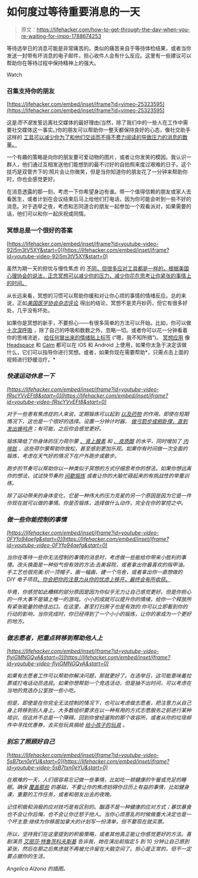 # 如何度过等待重要消息的一天

> 原文：<https://lifehacker.com/how-to-get-through-the-day-when-you-re-waiting-for-impo-1788674253>

等待选举日的消息可能是非常痛苦的。类似的痛苦来自于等待体检结果，或者当你发送一封带有坏消息的电子邮件，担心收件人会有什么反应。这里有一些建议可以帮助你在等待过程中保持精神上的强大。

Watch

### 召集支持你的朋友

 [https://lifehacker.com/embed/inset/iframe?id=vimeo-25323595](https://lifehacker.com/embed/inset/iframe?id=vimeo-25323595) 

这是*而不是*发誓远离社交媒体的最好理由(当然，除了我们中的一些人在工作中需要社交媒体这一事实。)你的朋友可以帮助你一整天都保持良好的心态，像社交助手 这样的 [工具可以减少你为了和他们交谈而不得不费力阅读的导致压力的消息的数量。](https://lifehacker.com/how-to-block-annoying-political-posts-on-facebook-5940319)

一个有趣的策略是向你的朋友要可爱动物的图片，或者让你发笑的模因。我认识一群人，他们通过互相发送他们能想到的最不讨好的自拍照来度过艰难的日子。这个技巧是双管齐下的:照片会让你微笑，但是当你知道你的朋友花了一分钟来帮助你时，你也会感觉更好。

在消息透露的那一刻，考虑一下你希望身边有谁。带一个值得信赖的朋友或家人去看医生，或者计划在会议结束后马上给他们打电话，因为你可能会听到一些不好的消息。对于选举之夜，考虑和志同道合的朋友一起参加一个观看派对，如果需要的话，他们可以和你一起庆祝或同情。

### 冥想总是一个很好的答案

 [https://lifehacker.com/embed/inset/iframe?id=youtube-video-92i5m3tV5XY&start=0](https://lifehacker.com/embed/inset/iframe?id=youtube-video-92i5m3tV5XY&start=0) 

虽然为期一天的担忧与慢性焦虑 的 [不同，但很多应对工具都是一样的。根据美国心理协会的说法，正念冥想可以减少你的压力，减少你花在思考让你紧张的事情上的时间。](http://lifehacker.com/what-anxiety-actually-does-to-you-and-what-you-can-do-a-1468128356)

从长远来看，冥想的习惯可以帮助你缓和对让你心烦的事情的情绪反应。总的来说，正如[*美国医学协会杂志*评论](http://jamanetwork.com/journals/jamainternalmedicine/fullarticle/1809754) 得出的结论，冥想不是灵丹妙药，但它有很多好处，几乎没有坏处。

如果你是冥想的新手，不要担心——有很多简单的方法可以开始。比如，你可以做 [十次深呼吸](https://lifehacker.com/just-try-counting-to-ten-if-you-find-it-hard-to-meditat-1711527488) ，除了自己的呼吸和数数之外，忽略一切。或者你可以花一分钟看着你的思绪流逝， [给任何冒出来的情绪贴上标签](http://lifehacker.com/calm-yourself-by-labeling-negative-feelings-5991392) (“嗯，我不知所措”)。 [冥想应用](http://vitals.lifehacker.com/are-meditation-apps-worthwhile-1782101998) 像 [Headspace](https://www.headspace.com/) 和 [Calm](https://www.calm.com/) 都可以在 iOS 和 Android 上使用，如果你太急于决定该做什么，它们可以指导你进行冥想。或者，如果你现在需要帮助*，只需点击上面的视频进行舒缓治疗。*

### *快速运动休息一下*

 *[https://lifehacker.com/embed/inset/iframe?id=youtube-video-fRscYVvEFt8&start=0](https://lifehacker.com/embed/inset/iframe?id=youtube-video-fRscYVvEFt8&start=0)* 

*对于一些患有焦虑症的人来说，定期锻炼可以起到 [以及药物](https://www.adaa.org/living-with-anxiety/managing-anxiety/exercise-stress-and-anxiety) 的作用。即使在短期情况下，这也是一个很好的选择。设置一分钟计时器， [做弓箭步或俯卧撑，直到发出蜂鸣声](https://lifehacker.com/destress-in-a-minute-or-less-with-some-vigorous-exercis-1658958762)；有可能，之后你会感觉更好。*

*锻炼降低了你身体的压力荷尔蒙 [、肾上腺素](https://en.wikipedia.org/wiki/Epinephrine) 和 [、皮质醇](https://en.wikipedia.org/wiki/Cortisol) 的水平，同时增加了 [内啡肽](https://en.wikipedia.org/wiki/Endorphins) ，这些荷尔蒙帮助你放松，甚至感到更加乐观。如果你有时间做一次全面的锻炼，考虑在天气好的情况下在户外跑步或散步。*

*跑步的节奏可以帮助你以一种类似于冥想的方式仔细思考你的想法。如果你想远离你的想法，试试快节奏的 [间歇锻炼](http://vitals.lifehacker.com/the-three-most-effective-interval-workouts-1714674056) 或者让你的大脑忙碌起来的有挑战性的举重训练。*

*除了运动带来的身体变化，它是一种伟大的压力克星的另一个原因是因为它是一件你现在就可以做的事情。你是否锻炼，选择做什么动作，完全在你的掌控之中。*

### *做一些你能控制的事情*

 *[https://lifehacker.com/embed/inset/iframe?id=youtube-video-0FYfo94qefg&start=0](https://lifehacker.com/embed/inset/iframe?id=youtube-video-0FYfo94qefg&start=0)* 

*当你在等待一些你无法控制的事情的消息时，考虑做一些能给你带来小胜利的事情。改头换面是一种俗气但有效的方法:去美容院，或者拿出你最喜欢的指甲油。手工艺也很完美:织一顶帽子，画一幅画，建一个鸟舍，或者拿出你一直想做的 DIY 电子项目[。你会把你的注意力从你的忧虑上移开，最终会有所收获。](https://lifehacker.com/build-your-own-pocket-game-system-for-tetris-and-snake-1788582029)*

*毕竟，你感觉如此糟糕的部分原因是因为你似乎无力让自己感觉更好。但是你担心的一件大事不是镇上唯一的游戏。小小的成就可以提升你的情绪，给你一个释放所有紧张能量的绝佳出口。在这里，甚至打扫房子也是有效的:你可以立即看到你的行动的影响，当你完成时，你已经得到了一个小小的锻炼，让你的家成为一个更好的地方。*

### *做志愿者，把重点转移到帮助他人上*

 *[https://lifehacker.com/embed/inset/iframe?id=youtube-video-flyiGMNGQyA&start=0](https://lifehacker.com/embed/inset/iframe?id=youtube-video-flyiGMNGQyA&start=0)* 

*如果有志愿者工作可以帮助你解决问题，那就更好了。在选举日，这可能意味着拉票或打电话动员选民。如果你想帮助一个竞选活动，但是抽不出时间，可以考虑在当地的竞选办公室放一些小吃。*

*但是，即使是在你完全无法控制的情况下，也可以考虑做志愿者，把注意力从自己身上转移到别人身上。大多数组织要求在以一种有用的方式志愿服务之前进行某种培训，但这并不总是一个障碍。回到你曾经遛狗的那个收容所，或者从你的垃圾邮件中寻找优惠券，去买些玩具捐给 [给小孩子的玩具](http://www.toysfortots.org/) 。*

### *别忘了照顾好自己*

 *[https://lifehacker.com/embed/inset/iframe?id=youtube-video-5sB7txn0eYU&start=0](https://lifehacker.com/embed/inset/iframe?id=youtube-video-5sB7txn0eYU&start=0)* 

*在艰难的一天，人们很容易忘记做一些事情，比如吃一顿健康的午餐或充足的睡眠。确保 [覆盖那些](https://lifehacker.com/why-self-care-is-so-important-1770880812) 的基础，不要让你的焦虑妨碍你日历上有益的事情，比如健身课，重要的工作任务，或者和朋友出去的夜晚。*

*记住积极和消极的应对技巧是有区别的。酗酒不是一种健康的应对方式；暴饮暴食也不会让你后悔，也不会让你迁怒于他人。当你心烦意乱的时候做重大决定也是一个坏主意:继续为你移居加拿大的计划写一份清单，但不要现在就买票。*

*所以，坚持我们在这里提到的积极策略，或者其他真正能让你感觉更好的方法。喜剧演员 [艾丽莎·特鲁茨科夫斯基](http://www.thisalyss.com/) 告诉我，她在演出前指定 5 到 10 分钟让自己感到紧张，然后在那之后焦虑就不再被允许留在大脑空间了。担心是正常的，但不一定要占据你的生活。*

**Angelica Alzona 的插图*。*